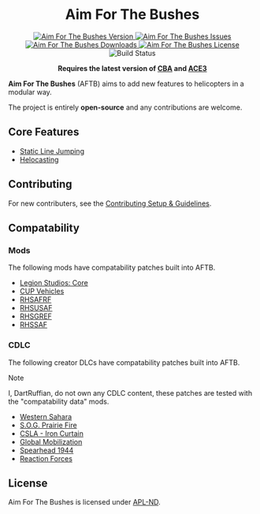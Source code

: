 <!-- If you want to make changes to this README, you need to also modify the README.md in the docs folder as well -->

<h1 align="center">Aim For The Bushes</h1>
<p align="center">
    <a href="https://github.com/DartRuffian/AimForTheBushes/releases/latest">
        <img src="https://img.shields.io/badge/Version-0.0.0-blue?style=flat-square" alt="Aim For The Bushes Version">
    </a>
    <a href="https://github.com/DartRuffian/AimForTheBushes/issues">
        <img src="https://img.shields.io/github/issues-raw/DartRuffian/AimForTheBushes.svg?style=flat-square&label=Issues" alt="Aim For The Bushes Issues">
    </a>
    <a href="https://steamcommunity.com/sharedfiles/filedetails/?id=3317533489">
        <img src="https://img.shields.io/steam/downloads/3317533489.svg?style=flat-square&label=Downloads" alt="Aim For The Bushes Downloads">
    </a>
    <a href="https://github.com/DartRuffian/AimForTheBushes/blob/master/LICENSE">
        <img src="https://img.shields.io/badge/License-APL ND-red?style=flat-square" alt="Aim For The Bushes License">
    </a>
    <img src="https://img.shields.io/github/actions/workflow/status/DartRuffian/AimForTheBushes/hemtt.yml?style=flat-square&label=Build" alt="Build Status">
</p>

<p align="center">
    <b>Requires the latest version of <a href="https://github.com/CBATeam/CBA_A3/releases/latest">CBA</a> and <a href="https://github.com/acemod/ACE3/releases/latest">ACE3</a></b>
</p>

**Aim For The Bushes** (AFTB) aims to add new features to helicopters in a modular way.

The project is entirely **open-source** and any contributions are welcome.

## Core Features
- [Static Line Jumping](./docs/features/staticline-feature.md)
- [Helocasting](./docs/features/helocast-feature.md)

## Contributing
For new contributers, see the [Contributing Setup & Guidelines](./.github/CONTRIBUTING.md).

## Compatability
### Mods
The following mods have compatability patches built into AFTB.
- [Legion Studios: Core](https://steamcommunity.com/sharedfiles/filedetails/?id=2162749089)
- [CUP Vehicles](https://steamcommunity.com/sharedfiles/filedetails/?id=541888371)
- [RHSAFRF](https://steamcommunity.com/sharedfiles/filedetails/?id=843425103)
- [RHSUSAF](https://steamcommunity.com/sharedfiles/filedetails/?id=843577117)
- [RHSGREF](https://steamcommunity.com/sharedfiles/filedetails/?id=843593391)
- [RHSSAF](https://steamcommunity.com/sharedfiles/filedetails/?id=843632231)

### CDLC
The following creator DLCs have compatability patches built into AFTB.
> [!NOTE]
> I, DartRuffian, do not own any CDLC content, these patches are tested with the "compatability data" mods.

- [Western Sahara](https://store.steampowered.com/app/1681170/Arma_3_Creator_DLC_Western_Sahara)
- [S.O.G. Prairie Fire](https://store.steampowered.com/app/1227700/Arma_3_Creator_DLC_SOG_Prairie_Fire)
- [CSLA - Iron Curtain](https://store.steampowered.com/app/1294440/Arma_3_Creator_DLC_CSLA_Iron_Curtain)
- [Global Mobilization](https://store.steampowered.com/app/1042220/Arma_3_Creator_DLC_Global_Mobilization__Cold_War_Germany)
- [Spearhead 1944](https://store.steampowered.com/app/1175380/Arma_3_Creator_DLC_Spearhead_1944)
- [Reaction Forces](https://store.steampowered.com/app/2647760/Arma_3_Creator_DLC_Reaction_Forces)

## License
Aim For The Bushes is licensed under [APL-ND](./LICENSE.md).